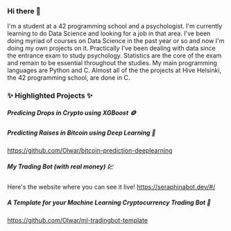 ### Hi there 👋

I'm a student at a 42 programming school and a psychologist. I'm currently learning to do Data Science and looking for a job in that area. I've been doing myriad of courses on Data Science in the past year or so and now I'm doing my own projects on it. Practically I've been dealing with data since the entrance exam to study psychology. Statistics are the core of the exam and remain to be essential throughout the studies. My main programming languages are Python and C. Almost all of the the projects at Hive Helsinki, the 42 programming school, are done in C.

### ✨ **Highlighted Projects** ✨

##### Predicing Drops in Crypto using XGBoost :coin:

##### Predicting Raises in Bitcoin using Deep Learning :robot:
https://github.com/Olwar/bitcoin-prediction-deeplearning

##### My Trading Bot (with real money) :chart:
Here's the website where you can see it live!
https://seraphinabot.dev/#/

##### A Template for your Machine Learning Cryptocurrency Trading Bot :money_mouth_face:
https://github.com/Olwar/ml-tradingbot-template

<!--
**Olwar/Olwar** is a ✨ _special_ ✨ repository because its `README.md` (this file) appears on your GitHub profile.

Here are some ideas to get you started:

- 🔭 I’m currently working on ...
- 🌱 I’m currently learning ...
- 👯 I’m looking to collaborate on ...
- 🤔 I’m looking for help with ...
- 💬 Ask me about ...
- 📫 How to reach me: ...
- 😄 Pronouns: ...
- ⚡ Fun fact: ...
-->
